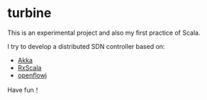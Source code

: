 turbine
==========
This is an experimental project and also my first practice of Scala.

I try to develop a distributed SDN controller based on:

- [Akka](http://akka.io/)
- [RxScala](http://rxscala.github.io/)
- [openflowj](https://openflow.stanford.edu/bugs/browse/OFJ)

Have fun！
